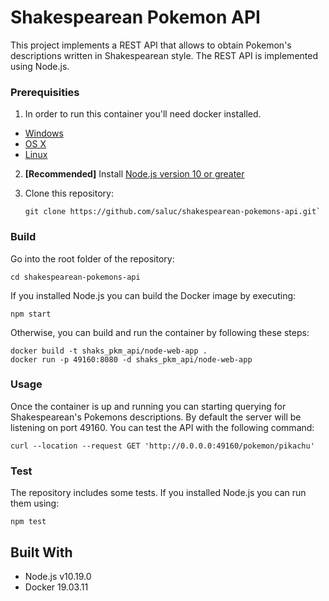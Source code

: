 # Shakespearean Pokemon API

This project implements a REST API that allows to obtain Pokemon's descriptions written in Shakespearean style. The REST API is implemented using Node.js.

### Prerequisities

1. In order to run this container you'll need docker installed.
* [Windows](https://docs.docker.com/windows/started)
* [OS X](https://docs.docker.com/mac/started/)
* [Linux](https://docs.docker.com/linux/started/)

2. **[Recommended]** Install [Node.js version 10 or greater][node]

3. Clone this repository:
    ```
    git clone https://github.com/saluc/shakespearean-pokemons-api.git`
    ```

[node]: https://nodejs.org/

### Build
Go into the root folder of the repository:
```
cd shakespearean-pokemons-api
```

If you installed Node.js you can build the Docker image by executing:
```
npm start
```

Otherwise, you can build and run the container by following these steps:
```
docker build -t shaks_pkm_api/node-web-app .
docker run -p 49160:8080 -d shaks_pkm_api/node-web-app
```

### Usage

Once the container is up and running you can starting querying for Shakespearean's Pokemons descriptions.
By default the server will be listening on port 49160. You can test the API with the following command:
```
curl --location --request GET 'http://0.0.0.0:49160/pokemon/pikachu'
```

### Test
The repository includes some tests. If you installed Node.js you can run them using:
```
npm test
```

## Built With

* Node.js v10.19.0
* Docker 19.03.11
